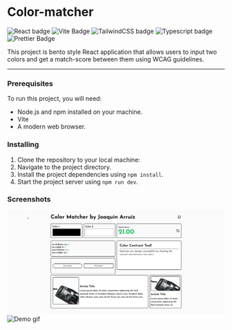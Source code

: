 # Color-matcher

![React badge](https://img.shields.io/badge/React-20232A?style=for-the-badge&logo=react&logoColor=61DAFB) ![Vite Badge](https://img.shields.io/badge/Vite-B73BFE?style=for-the-badge&logo=vite&logoColor=FFD62E) ![TailwindCSS badge](https://img.shields.io/badge/Tailwind_CSS-38B2AC?style=for-the-badge&logo=tailwind-css&logoColor=white) ![Typescript badge](https://img.shields.io/badge/TypeScript-007ACC?style=for-the-badge&logo=typescript&logoColor=white) ![Prettier Badge](https://img.shields.io/badge/prettier-1A2C34?style=for-the-badge&logo=prettier&logoColor=F7BA3E)

This project is bento style React application that allows users to input two colors and get a match-score between them using WCAG guidelines.

---

### Prerequisites

To run this project, you will need:

- Node.js and npm installed on your machine.
- Vite
- A modern web browser.

### Installing

1. Clone the repository to your local machine:
2. Navigate to the project directory.
3. Install the project dependencies using `npm install`.
4. Start the project server using `npm run dev`.

### Screenshots

![Screenshoot](.\public\images\demo_screen.png)
![Demo gif](.\public\images\demo_gif.gif)
